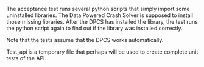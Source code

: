 The acceptance test runs several python scripts that simply import some uninstalled libraries.
The Data Powered Crash Solver is supposed to install those missing libraries. After the DPCS has installed the library, the test runs the python script again to find out if the library was installed correctly.

Note that the tests assume that the DPCS works automatically.

Test_api is a temporary file that perhaps will be used to create complete unit tests of the API.

